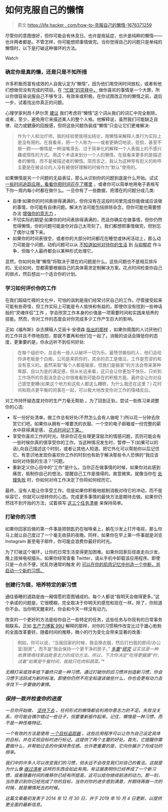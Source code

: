 # 如何克服自己的懒惰

> 原文:[https://life hacker . com/how-to-克服自己的懒惰-1676371259](https://lifehacker.com/how-to-overcome-your-own-laziness-1676371259)

尽管你的意图很好，但你可能会有休息日。也许是拖延症，也许是纯粹的懒惰——也许两者都是。不管怎样，你可能想把事情做完。当你觉得自己的问题只是单纯的懒惰时，以下是打破这种循环的方法。

Watch

### **确定你是真的懒，还是只是不知所措**

许多积极而富有成效的人自我认定为“懒惰”，因为他们用空闲时间放松，或者有他们想做但没有完成的项目。在 [“忙碌”的崇拜中，](http://lifehacker.com/how-to-escape-the-cult-of-busy-5994072) 做你喜欢的事情是一个大罪，所以你很容易说服自己不够专注、有效率或积极。在你试图改正你的懒惰之前，退后一步，试着找出你真正的问题。

心理学家利昂·f·萨尔茨 [建议](http://www.psychologytoday.com/blog/evolution-the-self/200806/laziness-fact-or-fiction) 我们考虑将“懒惰”这个词从我们的词汇中完全剔除。或者，至少，避免用它来描述某人的整个人格。他解释说，虽然我们可能缺乏自律、动力或健康的回报感，但将这些问题伪装成“懒惰”只会让它们更难解决:

> 作为个人和治疗师，我的经验使我得出结论，用懒惰来解释人类行为实际上是没有用的。在我看来，把一个人称为——或者更确切地说，贬损，甚至不屑一顾——懒惰是一种油嘴滑舌、过于简单化的解释一个人表面上的不感兴趣或惰性的方式。用这个术语来划分一个人的懒惰，在我看来更多的是描述者的懒惰，而不是被描述者的懒惰。简而言之，我认为这种带有贬义的称呼主要是在被谈论的人没有被很好理解的时候作为“默认”使用的。

如果懒惰是另一个问题的无益表征，那么从识别你的问题到底是什么开始。试试 [一些时间追踪应用，看看你把时间花在了哪里](https://lifehacker.com/master-your-chores-and-your-work-with-time-management-a-1823166305) 。或者你可以简单地用电子表格写下你一周内每小时都在做什么。一旦你有了一些数据，把潜在的问题分成几类:

*   自律:如果你的时间表排得满满的，但你没有在这段时间里完成你能做或应该做的事情，你可能有自律问题。解决方法可能包括排除杂念，但你可能也需要想办法 [增强你的意志力](http://lifehacker.com/how-self-control-works-and-how-to-boost-your-willpower-5802572) 。
*   不切实际的期望:如果你的时间表排得满满的，而且你确实在做事情，但你仍然觉得懒惰，你的问题可能是你对自己太苛刻了。我们都想把事情做完，但别忘了偶尔让慢下来。
*   如果你的时间表很空，或者你的大部分时间都花在睡觉或休闲活动上，那么动力可能是个问题。动机问题可以从 [不知道如何对待你的生活](http://lifehacker.com/how-to-decide-on-what-to-do-with-your-life-1588240029) 到 [与抑郁症](https://lifehacker.com/how-to-be-a-good-friend-to-someone-struggling-with-depr-1837621710) 作斗争，但每个人最终都会以某种形式处理它。

显然，你如何处理“懒惰”将取决于潜在的问题是什么。这些问题也不是相互排斥的。无论如何，您都需要根据自己的具体需求定制解决方案。花点时间检查你自己的弱点，然后想出一个适合你的计划。

### **学习如何评价你的工作**

在我们超级忙碌的文化中，可怕的讽刺是我们经常讨厌自己的工作。尽管接受起来可能有些奇怪，但工作实际上可能是令人愉快和有益的，即使你没有找到一些神话般的“灵魂伴侣”工作 。学会欣赏工作本身的价值是一项需要时间和实践来培养的技能。然而，你对工作的态度会对你完成多少工作产生巨大的影响。

正如《福布斯》杂志撰稿人艾丽卡·安德森 [指出的那样](http://www.forbes.com/sites/erikaandersen/2013/10/28/6-ways-to-like-your-job-more/) ，如果你周围的人讨厌他们的工作并且不停地抱怨，那就不要再和他们在一起了。消极的谈话会降低你的态度，更重要的是，你永远听不到任何好处:

> 在每个组织中，总会有一些人以破坏一切为乐。最愤世嫉俗的人，他们会给你讲老板是个白痴，公司是来抓你的，其余的员工是傻瓜，工作是荒谬的和没有意义的。虽然采取“每个人都是输家，但我们是输家”的方法会带来某种卑鄙、自以为是的满足感，但从长远来看，这只会让你更加不快乐。只听到工作场所的负面消息会让你很难看到可能存在的积极方面，最终会让你对自己感觉更糟(如果这个地方和这些人都这么糟糕，为什么我还在这里？).花时间和观点更平衡的同事在一起，可以极大地改变你对工作的情绪反应。

对工作持怀疑态度对你的生产力毫无帮助 。为了回到正轨，尝试一些练习来调整你的心态:

*   写一份好处清单。做工作总有好处(不然怎么会有人做呢？)所以花一分钟去欣赏它们吧。如果你从拥有一堆要洗的衣服、一个空的电子邮箱或一份完整的薪水中获得满足感， [花点时间记下来。](https://lifehacker.com/your-gratitude-list-is-nice-and-all-but-it-could-be-mi-1793345288)
*   享受你喜欢工作的时光。除非你正在处理更深层次的情感问题，否则可能会有一些时候你真的很享受你的工作。当这种情况发生时，暂停一下(如果可以的话),向自己描述这个时刻，或者让其他人知道。把它外化可以帮助你以后记住它。有意识地发现你喜欢你工作的时刻也有助于解决那些令人恐惧的“我应该如何对待我的生活？”问题。
*   重新定义你心目中的“工作”是什么。当你正在做事情的时候，如果你对此感到痛苦，抵制你自己的想法。提醒自己工作是值得的。故意微笑。就像当你在 [处理失败](http://lifehacker.com/reframe-how-you-think-about-failure-by-changing-its-def-596193760) 时，你如何对待工作决定了你将如何经历它。

最终，没有人能让你享受工作。但是如果你积极地抵制消极对待它的冲动，而不是纵容它，你就可以扭转你的心态。完成更多事情的最快方法是期待去做。如果你仍然找不到开始的方法，试着填写 [这三个任务清单](http://lifehacker.com/three-tasks-you-should-do-every-day-to-stay-happy-and-p-1643606164) 来保持简单。

### **打破你的习惯**

如果你回家后做的第一件事是把钥匙扔在咖啡桌上，躺在沙发上打开电视，那么你马上就让自己度过了一个毫无收获的夜晚。同样，如果你在早上第一件事就是浏览 Instagram 甚至电子邮件，你可能会浪费你最好的时光。

为了打破这个循环，让你的日常生活变得更加困难。如果你回家后径直走向沙发，晚上拔掉电视插头。如果你经常查看 Twitter，请从手机中卸载该应用程序。即使只是一点点不便，扰乱你通常的触发 的 [可以在你的肌肉记忆中创造一个中断，并启动一个新的习惯。](http://lifehacker.com/uncover-and-manipulate-your-triggers-to-optimize-your-w-5909198)

### **创建行为链，培养特定的新习惯**

通往昏睡的道路是由一厢情愿的意图铺成的。每个人都说“我明天会做得更多。”这个承诺的问题是，它很模糊，完全取决于你明天的感觉和现在一样。除了，你知道你不会。当你明天醒来时，你会和今天一样没有动力。

改变的一个更好的方法是给你自己一些特定的任务，这些任务与你现有的日常事务相联系。正如 [生产力博客 99U](https://99u.adobe.com/?utm_source=network&utm_medium=activity_feed_footer&utm_campaign=network_footer_references/) 解释的那样，对你的习惯稍作改变比过于雄心勃勃的全面改革要好。随着时间的推移，微小的行为变化会带来显著的改善:

> 例如，你可以说，“当我回家的时候，我会换衣服，然后打扫我的房间/办公室/厨房”，而不是“我会保持一个更干净的房子。” [*多重*](http://www.ncbi.nlm.nih.gov/pubmed/21749245)*[*研究*](http://www-symbiotic.cs.ou.edu/~fagg/umass/classes/691c/papers/Graybiel.pdf) *证实这是一种依靠情境线索战胜意志力的成功方法。所以，下次你决定“吃得更健康”时，试着“如果是午餐时间，我就只吃肉和蔬菜。”**

*无精打采或效率低下最终只是一种习惯。通过打破你的旧习惯并创造新习惯，你会习惯于活跃成为新的标准。即使你仍然不完全知道该做些什么，你也会更有动力去寻找下一步要做的事情。*

### ***保持一致并检查你的进度***

*一旦你开始做， [坚持下去](https://lifehacker.com/if-you-want-to-build-new-habits-build-fewer-habits-1835099898) 。任何形式的懒惰都会利用你意志力的不足。失败没关系，你可能会偶尔错过一些日子，但要重新振作起来。记住，懒惰是一种习惯，而不是一种性格特征。*

*一个有效的方法是使用 [一个目标追踪器](https://lifehacker.com/the-best-habit-tracking-app-for-iphone-1791778063) 。这些应用程序可以让你为自己设定具体的目标，并在实现目标时进行标记。这提供了两个主要的好处。首先，它提醒你需要做什么，并帮助过去的你保持责任感。也许更重要的是，它向你展示了你成功的频率。*

*我们中的许多人可以改变我们的习惯，但永远不会改变我们对自己的看法。这就是为什么像 [做过清单](http://lifehacker.com/track-every-small-progress-for-a-successful-done-list-1562507050) 这样的东西会如此有用。有证据表明你已经养成了一个新习惯，或者随着时间的推移你已经有所提高，这可以给你继续前进的动力。那一刻，当你意识到你已经完成了你的目标，当你对你的进步感到满意，并期待再做一次的时候，就是懒惰死去的时候。*

*这篇文章最初发表于 2014 年 12 月 30 日，并于 2019 年 10 月 4 日更新，以提供更全面的最新信息。*